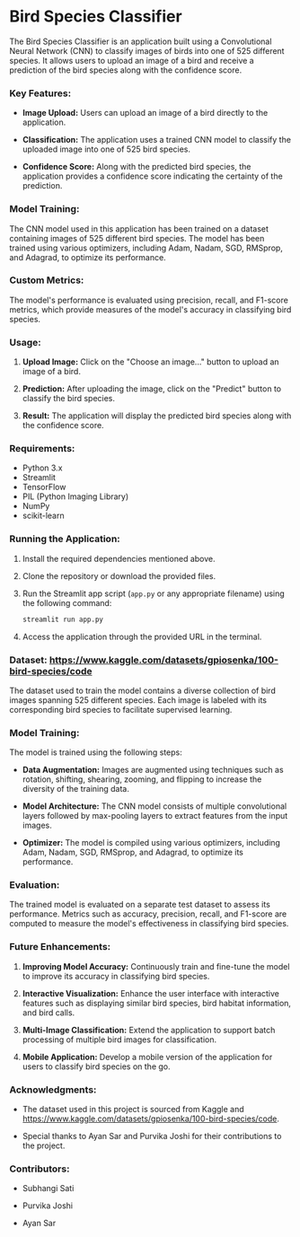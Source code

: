 # Bird Species Classifier

The Bird Species Classifier is an application built using a Convolutional Neural Network (CNN) to classify images of birds into one of 525 different species. It allows users to upload an image of a bird and receive a prediction of the bird species along with the confidence score.

### Key Features:

- **Image Upload:** Users can upload an image of a bird directly to the application.
  
- **Classification:** The application uses a trained CNN model to classify the uploaded image into one of 525 bird species.

- **Confidence Score:** Along with the predicted bird species, the application provides a confidence score indicating the certainty of the prediction.

### Model Training:

The CNN model used in this application has been trained on a dataset containing images of 525 different bird species. The model has been trained using various optimizers, including Adam, Nadam, SGD, RMSprop, and Adagrad, to optimize its performance.

### Custom Metrics:

The model's performance is evaluated using precision, recall, and F1-score metrics, which provide measures of the model's accuracy in classifying bird species.

### Usage:

1. **Upload Image:** Click on the "Choose an image..." button to upload an image of a bird.

2. **Prediction:** After uploading the image, click on the "Predict" button to classify the bird species.

3. **Result:** The application will display the predicted bird species along with the confidence score.

### Requirements:

- Python 3.x
- Streamlit
- TensorFlow
- PIL (Python Imaging Library)
- NumPy
- scikit-learn

### Running the Application:

1. Install the required dependencies mentioned above.
   
2. Clone the repository or download the provided files.

3. Run the Streamlit app script (`app.py` or any appropriate filename) using the following command:
   
   ```bash
   streamlit run app.py
   ```

4. Access the application through the provided URL in the terminal.

### Dataset: https://www.kaggle.com/datasets/gpiosenka/100-bird-species/code

The dataset used to train the model contains a diverse collection of bird images spanning 525 different species. Each image is labeled with its corresponding bird species to facilitate supervised learning.

### Model Training:

The model is trained using the following steps:

- **Data Augmentation:** Images are augmented using techniques such as rotation, shifting, shearing, zooming, and flipping to increase the diversity of the training data.
  
- **Model Architecture:** The CNN model consists of multiple convolutional layers followed by max-pooling layers to extract features from the input images.
  
- **Optimizer:** The model is compiled using various optimizers, including Adam, Nadam, SGD, RMSprop, and Adagrad, to optimize its performance.

### Evaluation:

The trained model is evaluated on a separate test dataset to assess its performance. Metrics such as accuracy, precision, recall, and F1-score are computed to measure the model's effectiveness in classifying bird species.

### Future Enhancements:

1. **Improving Model Accuracy:** Continuously train and fine-tune the model to improve its accuracy in classifying bird species.

2. **Interactive Visualization:** Enhance the user interface with interactive features such as displaying similar bird species, bird habitat information, and bird calls.

3. **Multi-Image Classification:** Extend the application to support batch processing of multiple bird images for classification.

4. **Mobile Application:** Develop a mobile version of the application for users to classify bird species on the go.

### Acknowledgments:

- The dataset used in this project is sourced from Kaggle and https://www.kaggle.com/datasets/gpiosenka/100-bird-species/code.

- Special thanks to Ayan Sar and Purvika Joshi for their contributions to the project.

### Contributors:

- Subhangi Sati

- Purvika Joshi

- Ayan Sar

